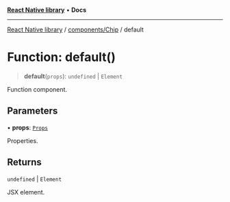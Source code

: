 [**React Native library**](../../../index.md) • **Docs**

***

[React Native library](../../../modules.md) / [components/Chip](../index.md) / default

# Function: default()

> **default**(`props`): `undefined` \| `Element`

Function component.

## Parameters

• **props**: [`Props`](../interfaces/Props.md)

Properties.

## Returns

`undefined` \| `Element`

JSX element.
